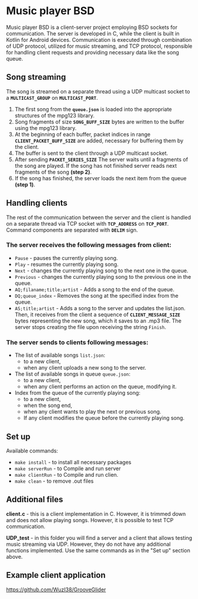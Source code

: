 # Music player BSD
Music player BSD is a client-server project employing BSD sockets for communication. The server is developed in C, while the client is built in Kotlin for Android devices. Communication is executed through combination of UDP protocol, utilized for music streaming, and TCP protocol, responsible for handling client requests and providing necessary data like the song queue.

## Song streaming
The song is streamed on a separate thread using a UDP multicast socket to a **`MULTICAST_GROUP`** on **`MULTICAST_PORT`**.
1. The first song from the **`queue.json`** is loaded into the appropriate structures of the mpg123 library.
1. Song fragments of size **`SONG_BUFF_SIZE`** bytes are written to the buffer using the mpg123 library.
1. At the beginning of each buffer, packet indices in range **`CLIENT_PACKET_BUFF_SIZE`** are added, necessary for buffering them by the client.
1. The buffer is sent to the client through a UDP multicast socket. 
1. After sending **`PACKET_SERIES_SIZE`** The server waits until a fragments of the song are played. If the song has not finished server reads next fragments of the song **(step 2)**.  
1. If the song has finished, the server loads the next item from the queue **(step 1)**.

## Handling clients
The rest of the communication between the server and the client is handled on a separate thread via TCP socket with **`TCP_ADDRESS`** on **`TCP_PORT`**. Command components are separated with **`DELIM`** sign.

### The server receives the following messages from client:
* `Pause` -  pauses the currently playing song.
* `Play` -  resumes the currently playing song.
* `Next` - changes the currently playing song to the next one in the queue.
* `Previous` - changes the currently playing song to the previous one in the queue.
* `AQ;filaname;title;artist` - Adds a song to the end of the queue.
* `DQ;queue_index` - Removes the song at the specified index from the queue.
* `AS;title;artist` - 
Adds a song to the server and updates the list.json.  Then, it receives from the client a sequence of **`CLIENT_MESSAGE_SIZE`** bytes representing the new song, which it saves to an .mp3 file. The server stops creating the file upon receiving the string `Finish`.

### The server sends to clients following messages:
* The list of available songs `list.json`:
    + to a new client,
    + when any client uploads a new song to the server.
* The list of available songs in queue `queue.json`:
    + to a new client,
    + when any client performs an action on the queue, modifying it.
* Index from the queue of the currently playing song:
    + to a new client,
    + when the song end,
    + when any client wants to play the next or previous song.
    + If any client modifies the queue before the currently playing song.

## Set up
Available commands:
- `make install` - to install all necessary packages
- `make serverRun` - to Compile and run server
- `make clientRun` - to Compile and run clien.
- `make clean` - to remove .out files

## Additional files
**client.c** - 
this is a client implementation in C. However, it is trimmed down and does not allow playing songs. However, it is possible to test TCP communication.

**UDP_test** - in this folder you will find a server and a client that allows testing music streaming via UDP. However, they do not have any additional functions implemented. Use the same commands as in the "Set up" section above.

## Example client application
https://github.com/WuzI38/GrooveGlider
